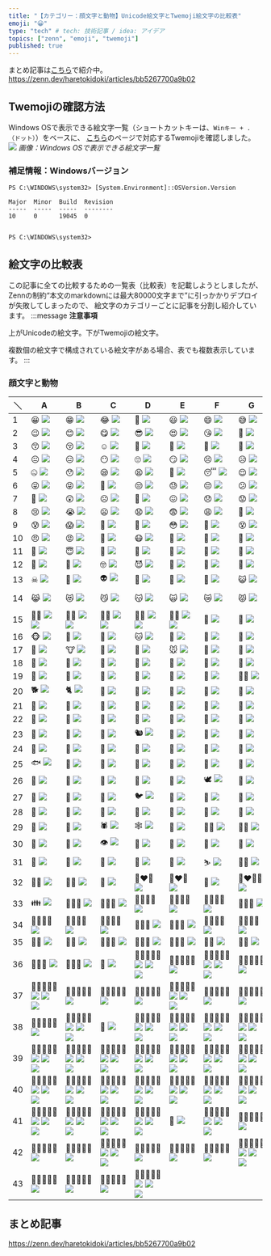```yaml
---
title: "【カテゴリー：顔文字と動物】Unicode絵文字とTwemoji絵文字の比較表"
emoji: "😀"
type: "tech" # tech: 技術記事 / idea: アイデア
topics: ["zenn", "emoji", "twemoji"]
published: true
---
```

まとめ記事は[こちら](https://zenn.dev/haretokidoki/articles/bb5267700a9b02)で紹介中。
https://zenn.dev/haretokidoki/articles/bb5267700a9b02

## Twemojiの確認方法
Windows OSで表示できる絵文字一覧（ショートカットキーは、`Winキー + .（ドット）`）をベースに、
[こちら](https://lets-emoji.com/)のページで対応するTwemojiを確認しました。
![](https://storage.googleapis.com/zenn-user-upload/ffe5b01d01dd-20230511.png)
*画像：Windows OSで表示できる絵文字一覧*

### 補足情報：Windowsバージョン
```powershell:Windows10 Pro
PS C:\WINDOWS\system32> [System.Environment]::OSVersion.Version

Major  Minor  Build  Revision
-----  -----  -----  --------
10     0      19045  0


PS C:\WINDOWS\system32>
```

## 絵文字の比較表
この記事に全ての比較するための一覧表（比較表）を記載しようとしましたが、
Zennの制約“本文のmarkdownには最大80000文字まで”に引っかかりデプロイが失敗してしまったので、
絵文字のカテゴリーごとに記事を分割し紹介しています。
:::message
**注意事項**

上がUnicodeの絵文字。下がTwemojiの絵文字。

複数個の絵文字で構成されている絵文字がある場合、表でも複数表示しています。
:::
### 顔文字と動物
| ＼ | A | B | C | D | E | F | G | H |
| ----- | ----- | ----- | ----- | ----- | ----- | ----- | ----- | ----- |
| 1 | 😀 ![](https://twemoji.maxcdn.com/v/14.0.2/72x72/1f600.png) | 😁 ![](https://twemoji.maxcdn.com/v/14.0.2/72x72/1f601.png) | 😂 ![](https://twemoji.maxcdn.com/v/14.0.2/72x72/1f602.png) | 🤣 ![](https://twemoji.maxcdn.com/v/14.0.2/72x72/1f923.png) | 😃 ![](https://twemoji.maxcdn.com/v/14.0.2/72x72/1f603.png) | 😄 ![](https://twemoji.maxcdn.com/v/14.0.2/72x72/1f604.png) | 😅 ![](https://twemoji.maxcdn.com/v/14.0.2/72x72/1f605.png) | 😆 ![](https://twemoji.maxcdn.com/v/14.0.2/72x72/1f606.png) |
| 2 | 😉 ![](https://twemoji.maxcdn.com/v/14.0.2/72x72/1f609.png) | 😊 ![](https://twemoji.maxcdn.com/v/14.0.2/72x72/1f60a.png) | 😋 ![](https://twemoji.maxcdn.com/v/14.0.2/72x72/1f60b.png) | 😎 ![](https://twemoji.maxcdn.com/v/14.0.2/72x72/1f60e.png) | 😍 ![](https://twemoji.maxcdn.com/v/14.0.2/72x72/1f60d.png) | 😘 ![](https://twemoji.maxcdn.com/v/14.0.2/72x72/1f618.png) | 🥰 ![](https://twemoji.maxcdn.com/v/14.0.2/72x72/1f970.png) | 😗 ![](https://twemoji.maxcdn.com/v/14.0.2/72x72/1f617.png) |
| 3 | 😙 ![](https://twemoji.maxcdn.com/v/14.0.2/72x72/1f619.png) | 😚 ![](https://twemoji.maxcdn.com/v/14.0.2/72x72/1f61a.png) | ☺ ![](https://twemoji.maxcdn.com/v/14.0.2/72x72/263a.png) | 🙂 ![](https://twemoji.maxcdn.com/v/14.0.2/72x72/1f642.png) | 🤗 ![](https://twemoji.maxcdn.com/v/14.0.2/72x72/1f917.png) | 🤩 ![](https://twemoji.maxcdn.com/v/14.0.2/72x72/1f929.png) | 🤔 ![](https://twemoji.maxcdn.com/v/14.0.2/72x72/1f914.png) | 🤨 ![](https://twemoji.maxcdn.com/v/14.0.2/72x72/1f928.png) |
| 4 | 😐 ![](https://twemoji.maxcdn.com/v/14.0.2/72x72/1f610.png) | 😑 ![](https://twemoji.maxcdn.com/v/14.0.2/72x72/1f611.png) | 😶 ![](https://twemoji.maxcdn.com/v/14.0.2/72x72/1f636.png) | 🙄 ![](https://twemoji.maxcdn.com/v/14.0.2/72x72/1f644.png) | 😏 ![](https://twemoji.maxcdn.com/v/14.0.2/72x72/1f60f.png) | 😣 ![](https://twemoji.maxcdn.com/v/14.0.2/72x72/1f623.png) | 😥 ![](https://twemoji.maxcdn.com/v/14.0.2/72x72/1f625.png) | 😮 ![](https://twemoji.maxcdn.com/v/14.0.2/72x72/1f62e.png) |
| 5 | 🤐 ![](https://twemoji.maxcdn.com/v/14.0.2/72x72/1f910.png) | 😯 ![](https://twemoji.maxcdn.com/v/14.0.2/72x72/1f62f.png) | 😪 ![](https://twemoji.maxcdn.com/v/14.0.2/72x72/1f62a.png) | 😫 ![](https://twemoji.maxcdn.com/v/14.0.2/72x72/1f62b.png) | 🥱 ![](https://twemoji.maxcdn.com/v/14.0.2/72x72/1f971.png) | 😴 ![](https://twemoji.maxcdn.com/v/14.0.2/72x72/1f634.png) | 😌 ![](https://twemoji.maxcdn.com/v/14.0.2/72x72/1f60c.png) | 😛 ![](https://twemoji.maxcdn.com/v/14.0.2/72x72/1f61b.png) |
| 6 | 😜 ![](https://twemoji.maxcdn.com/v/14.0.2/72x72/1f61c.png) | 😝 ![](https://twemoji.maxcdn.com/v/14.0.2/72x72/1f61d.png) | 🤤 ![](https://twemoji.maxcdn.com/v/14.0.2/72x72/1f924.png) | 😒 ![](https://twemoji.maxcdn.com/v/14.0.2/72x72/1f612.png) | 😓 ![](https://twemoji.maxcdn.com/v/14.0.2/72x72/1f613.png) | 😔 ![](https://twemoji.maxcdn.com/v/14.0.2/72x72/1f614.png) | 😕 ![](https://twemoji.maxcdn.com/v/14.0.2/72x72/1f615.png) | 🙃 ![](https://twemoji.maxcdn.com/v/14.0.2/72x72/1f643.png) |
| 7 | 🤑 ![](https://twemoji.maxcdn.com/v/14.0.2/72x72/1f911.png) | 😲 ![](https://twemoji.maxcdn.com/v/14.0.2/72x72/1f632.png) | ☹ ![](https://twemoji.maxcdn.com/v/14.0.2/72x72/2639.png) | 🙁 ![](https://twemoji.maxcdn.com/v/14.0.2/72x72/1f641.png) | 😖 ![](https://twemoji.maxcdn.com/v/14.0.2/72x72/1f616.png) | 😞 ![](https://twemoji.maxcdn.com/v/14.0.2/72x72/1f61e.png) | 😟 ![](https://twemoji.maxcdn.com/v/14.0.2/72x72/1f61f.png) | 😤 ![](https://twemoji.maxcdn.com/v/14.0.2/72x72/1f624.png) |
| 8 | 😢 ![](https://twemoji.maxcdn.com/v/14.0.2/72x72/1f622.png) | 😭 ![](https://twemoji.maxcdn.com/v/14.0.2/72x72/1f62d.png) | 😦 ![](https://twemoji.maxcdn.com/v/14.0.2/72x72/1f626.png) | 😧 ![](https://twemoji.maxcdn.com/v/14.0.2/72x72/1f627.png) | 😨 ![](https://twemoji.maxcdn.com/v/14.0.2/72x72/1f628.png) | 😩 ![](https://twemoji.maxcdn.com/v/14.0.2/72x72/1f629.png) | 🤯 ![](https://twemoji.maxcdn.com/v/14.0.2/72x72/1f92f.png) | 😬 ![](https://twemoji.maxcdn.com/v/14.0.2/72x72/1f62c.png) |
| 9 | 😰 ![](https://twemoji.maxcdn.com/v/14.0.2/72x72/1f630.png) | 😱 ![](https://twemoji.maxcdn.com/v/14.0.2/72x72/1f631.png) | 🥵 ![](https://twemoji.maxcdn.com/v/14.0.2/72x72/1f975.png) | 🥶 ![](https://twemoji.maxcdn.com/v/14.0.2/72x72/1f976.png) | 😳 ![](https://twemoji.maxcdn.com/v/14.0.2/72x72/1f633.png) | 🤪 ![](https://twemoji.maxcdn.com/v/14.0.2/72x72/1f92a.png) | 😵 ![](https://twemoji.maxcdn.com/v/14.0.2/72x72/1f635.png) | 🥴 ![](https://twemoji.maxcdn.com/v/14.0.2/72x72/1f974.png) |
| 10 | 😠 ![](https://twemoji.maxcdn.com/v/14.0.2/72x72/1f620.png) | 😡 ![](https://twemoji.maxcdn.com/v/14.0.2/72x72/1f621.png) | 🤬 ![](https://twemoji.maxcdn.com/v/14.0.2/72x72/1f92c.png) | 😷 ![](https://twemoji.maxcdn.com/v/14.0.2/72x72/1f637.png) | 🤒 ![](https://twemoji.maxcdn.com/v/14.0.2/72x72/1f912.png) | 🤕 ![](https://twemoji.maxcdn.com/v/14.0.2/72x72/1f915.png) | 🤢 ![](https://twemoji.maxcdn.com/v/14.0.2/72x72/1f922.png) | 🤮 ![](https://twemoji.maxcdn.com/v/14.0.2/72x72/1f92e.png) |
| 11 | 🤧 ![](https://twemoji.maxcdn.com/v/14.0.2/72x72/1f927.png) | 😇 ![](https://twemoji.maxcdn.com/v/14.0.2/72x72/1f607.png) | 🥳 ![](https://twemoji.maxcdn.com/v/14.0.2/72x72/1f973.png) | 🥺 ![](https://twemoji.maxcdn.com/v/14.0.2/72x72/1f97a.png) | 🤠 ![](https://twemoji.maxcdn.com/v/14.0.2/72x72/1f920.png) | 🤡 ![](https://twemoji.maxcdn.com/v/14.0.2/72x72/1f921.png) | 🤥 ![](https://twemoji.maxcdn.com/v/14.0.2/72x72/1f925.png) | 🤫 ![](https://twemoji.maxcdn.com/v/14.0.2/72x72/1f92b.png) |
| 12 | 🤭 ![](https://twemoji.maxcdn.com/v/14.0.2/72x72/1f92d.png) | 🧐 ![](https://twemoji.maxcdn.com/v/14.0.2/72x72/1f9d0.png) | 🤓 ![](https://twemoji.maxcdn.com/v/14.0.2/72x72/1f913.png) | 😈 ![](https://twemoji.maxcdn.com/v/14.0.2/72x72/1f608.png) | 👿 ![](https://twemoji.maxcdn.com/v/14.0.2/72x72/1f47f.png) | 👹 ![](https://twemoji.maxcdn.com/v/14.0.2/72x72/1f479.png) | 👺 ![](https://twemoji.maxcdn.com/v/14.0.2/72x72/1f47a.png) | 💀 ![](https://twemoji.maxcdn.com/v/14.0.2/72x72/1f480.png) |
| 13 | ☠ ![](https://twemoji.maxcdn.com/v/14.0.2/72x72/2620.png) | 👻 ![](https://twemoji.maxcdn.com/v/14.0.2/72x72/1f47b.png) | 👽 ![](https://twemoji.maxcdn.com/v/14.0.2/72x72/1f47d.png) | 👾 ![](https://twemoji.maxcdn.com/v/14.0.2/72x72/1f47e.png) | 🤖 ![](https://twemoji.maxcdn.com/v/14.0.2/72x72/1f916.png) | 💩 ![](https://twemoji.maxcdn.com/v/14.0.2/72x72/1f4a9.png) | 😺 ![](https://twemoji.maxcdn.com/v/14.0.2/72x72/1f63a.png) | 😸 ![](https://twemoji.maxcdn.com/v/14.0.2/72x72/1f638.png) |
| 14 | 😹 ![](https://twemoji.maxcdn.com/v/14.0.2/72x72/1f639.png) | 😻 ![](https://twemoji.maxcdn.com/v/14.0.2/72x72/1f63b.png) | 😼 ![](https://twemoji.maxcdn.com/v/14.0.2/72x72/1f63c.png) | 😽 ![](https://twemoji.maxcdn.com/v/14.0.2/72x72/1f63d.png) | 🙀 ![](https://twemoji.maxcdn.com/v/14.0.2/72x72/1f640.png) | 😿 ![](https://twemoji.maxcdn.com/v/14.0.2/72x72/1f63f.png) | 😾 ![](https://twemoji.maxcdn.com/v/14.0.2/72x72/1f63e.png) | 🐱‍👤 ![](https://twemoji.maxcdn.com/v/14.0.2/72x72/1f431.png) ![](https://twemoji.maxcdn.com/v/14.0.2/72x72/1f464.png) |
| 15 | 🐱‍🏍 ![](https://twemoji.maxcdn.com/v/14.0.2/72x72/1f431.png) ![](https://twemoji.maxcdn.com/v/14.0.2/72x72/1f3cd.png) | 🐱‍💻 ![](https://twemoji.maxcdn.com/v/14.0.2/72x72/1f431.png) ![](https://twemoji.maxcdn.com/v/14.0.2/72x72/1f4bb.png) | 🐱‍🐉 ![](https://twemoji.maxcdn.com/v/14.0.2/72x72/1f431.png) ![](https://twemoji.maxcdn.com/v/14.0.2/72x72/1f409.png) | 🐱‍👓 ![](https://twemoji.maxcdn.com/v/14.0.2/72x72/1f431.png) ![](https://twemoji.maxcdn.com/v/14.0.2/72x72/1f453.png) | 🐱‍🚀 ![](https://twemoji.maxcdn.com/v/14.0.2/72x72/1f431.png) ![](https://twemoji.maxcdn.com/v/14.0.2/72x72/1f680.png) | 🙈 ![](https://twemoji.maxcdn.com/v/14.0.2/72x72/1f648.png) | 🙉 ![](https://twemoji.maxcdn.com/v/14.0.2/72x72/1f649.png) | 🙊 ![](https://twemoji.maxcdn.com/v/14.0.2/72x72/1f64a.png) |
| 16 | 🐵 ![](https://twemoji.maxcdn.com/v/14.0.2/72x72/1f435.png) | 🐶 ![](https://twemoji.maxcdn.com/v/14.0.2/72x72/1f436.png) | 🐺 ![](https://twemoji.maxcdn.com/v/14.0.2/72x72/1f43a.png) | 🐱 ![](https://twemoji.maxcdn.com/v/14.0.2/72x72/1f431.png) | 🦁 ![](https://twemoji.maxcdn.com/v/14.0.2/72x72/1f981.png) | 🐯 ![](https://twemoji.maxcdn.com/v/14.0.2/72x72/1f42f.png) | 🦒 ![](https://twemoji.maxcdn.com/v/14.0.2/72x72/1f992.png) | 🦊 ![](https://twemoji.maxcdn.com/v/14.0.2/72x72/1f98a.png) |
| 17 | 🦝 ![](https://twemoji.maxcdn.com/v/14.0.2/72x72/1f99d.png) | 🐮 ![](https://twemoji.maxcdn.com/v/14.0.2/72x72/1f42e.png) | 🐷 ![](https://twemoji.maxcdn.com/v/14.0.2/72x72/1f437.png) | 🐗 ![](https://twemoji.maxcdn.com/v/14.0.2/72x72/1f417.png) | 🐭 ![](https://twemoji.maxcdn.com/v/14.0.2/72x72/1f42d.png) | 🐹 ![](https://twemoji.maxcdn.com/v/14.0.2/72x72/1f439.png) | 🐰 ![](https://twemoji.maxcdn.com/v/14.0.2/72x72/1f430.png) | 🐻 ![](https://twemoji.maxcdn.com/v/14.0.2/72x72/1f43b.png) |
| 18 | 🐨 ![](https://twemoji.maxcdn.com/v/14.0.2/72x72/1f428.png) | 🐼 ![](https://twemoji.maxcdn.com/v/14.0.2/72x72/1f43c.png) | 🐸 ![](https://twemoji.maxcdn.com/v/14.0.2/72x72/1f438.png) | 🦓 ![](https://twemoji.maxcdn.com/v/14.0.2/72x72/1f993.png) | 🐴 ![](https://twemoji.maxcdn.com/v/14.0.2/72x72/1f434.png) | 🦄 ![](https://twemoji.maxcdn.com/v/14.0.2/72x72/1f984.png) | 🐔 ![](https://twemoji.maxcdn.com/v/14.0.2/72x72/1f414.png) | 🐲 ![](https://twemoji.maxcdn.com/v/14.0.2/72x72/1f432.png) |
| 19 | 🐽 ![](https://twemoji.maxcdn.com/v/14.0.2/72x72/1f43d.png) | 🐾 ![](https://twemoji.maxcdn.com/v/14.0.2/72x72/1f43e.png) | 🐒 ![](https://twemoji.maxcdn.com/v/14.0.2/72x72/1f412.png) | 🦍 ![](https://twemoji.maxcdn.com/v/14.0.2/72x72/1f98d.png) | 🦧 ![](https://twemoji.maxcdn.com/v/14.0.2/72x72/1f9a7.png) | 🦮 ![](https://twemoji.maxcdn.com/v/14.0.2/72x72/1f9ae.png) | 🐕‍🦺 ![](https://twemoji.maxcdn.com/v/14.0.2/72x72/1f415-200d-1f9ba.png) | 🐩 ![](https://twemoji.maxcdn.com/v/14.0.2/72x72/1f429.png) |
| 20 | 🐕 ![](https://twemoji.maxcdn.com/v/14.0.2/72x72/1f415.png) | 🐈 ![](https://twemoji.maxcdn.com/v/14.0.2/72x72/1f408.png) | 🐅 ![](https://twemoji.maxcdn.com/v/14.0.2/72x72/1f405.png) | 🐆 ![](https://twemoji.maxcdn.com/v/14.0.2/72x72/1f406.png) | 🐎 ![](https://twemoji.maxcdn.com/v/14.0.2/72x72/1f40e.png) | 🦌 ![](https://twemoji.maxcdn.com/v/14.0.2/72x72/1f98c.png) | 🦏 ![](https://twemoji.maxcdn.com/v/14.0.2/72x72/1f98f.png) | 🦛 ![](https://twemoji.maxcdn.com/v/14.0.2/72x72/1f99b.png) |
| 21 | 🐂 ![](https://twemoji.maxcdn.com/v/14.0.2/72x72/1f402.png) | 🐃 ![](https://twemoji.maxcdn.com/v/14.0.2/72x72/1f403.png) | 🐄 ![](https://twemoji.maxcdn.com/v/14.0.2/72x72/1f404.png) | 🐖 ![](https://twemoji.maxcdn.com/v/14.0.2/72x72/1f416.png) | 🐏 ![](https://twemoji.maxcdn.com/v/14.0.2/72x72/1f40f.png) | 🐑 ![](https://twemoji.maxcdn.com/v/14.0.2/72x72/1f411.png) | 🐐 ![](https://twemoji.maxcdn.com/v/14.0.2/72x72/1f410.png) | 🐪 ![](https://twemoji.maxcdn.com/v/14.0.2/72x72/1f42a.png) |
| 22 | 🐫 ![](https://twemoji.maxcdn.com/v/14.0.2/72x72/1f42b.png) | 🦙 ![](https://twemoji.maxcdn.com/v/14.0.2/72x72/1f999.png) | 🦘 ![](https://twemoji.maxcdn.com/v/14.0.2/72x72/1f998.png) | 🦥 ![](https://twemoji.maxcdn.com/v/14.0.2/72x72/1f9a5.png) | 🦨 ![](https://twemoji.maxcdn.com/v/14.0.2/72x72/1f9a8.png) | 🦡 ![](https://twemoji.maxcdn.com/v/14.0.2/72x72/1f9a1.png) | 🐘 ![](https://twemoji.maxcdn.com/v/14.0.2/72x72/1f418.png) | 🐁 ![](https://twemoji.maxcdn.com/v/14.0.2/72x72/1f401.png) |
| 23 | 🐀 ![](https://twemoji.maxcdn.com/v/14.0.2/72x72/1f400.png) | 🦔 ![](https://twemoji.maxcdn.com/v/14.0.2/72x72/1f994.png) | 🐇 ![](https://twemoji.maxcdn.com/v/14.0.2/72x72/1f407.png) | 🐿 ![](https://twemoji.maxcdn.com/v/14.0.2/72x72/1f43f.png) | 🦎 ![](https://twemoji.maxcdn.com/v/14.0.2/72x72/1f98e.png) | 🐊 ![](https://twemoji.maxcdn.com/v/14.0.2/72x72/1f40a.png) | 🐢 ![](https://twemoji.maxcdn.com/v/14.0.2/72x72/1f422.png) | 🐍 ![](https://twemoji.maxcdn.com/v/14.0.2/72x72/1f40d.png) |
| 24 | 🐉 ![](https://twemoji.maxcdn.com/v/14.0.2/72x72/1f409.png) | 🦕 ![](https://twemoji.maxcdn.com/v/14.0.2/72x72/1f995.png) | 🦖 ![](https://twemoji.maxcdn.com/v/14.0.2/72x72/1f996.png) | 🦦 ![](https://twemoji.maxcdn.com/v/14.0.2/72x72/1f9a6.png) | 🦈 ![](https://twemoji.maxcdn.com/v/14.0.2/72x72/1f988.png) | 🐬 ![](https://twemoji.maxcdn.com/v/14.0.2/72x72/1f42c.png) | 🐳 ![](https://twemoji.maxcdn.com/v/14.0.2/72x72/1f433.png) | 🐋 ![](https://twemoji.maxcdn.com/v/14.0.2/72x72/1f40b.png) |
| 25 | 🐟 ![](https://twemoji.maxcdn.com/v/14.0.2/72x72/1f41f.png) | 🐠 ![](https://twemoji.maxcdn.com/v/14.0.2/72x72/1f420.png) | 🐡 ![](https://twemoji.maxcdn.com/v/14.0.2/72x72/1f421.png) | 🦐 ![](https://twemoji.maxcdn.com/v/14.0.2/72x72/1f990.png) | 🦑 ![](https://twemoji.maxcdn.com/v/14.0.2/72x72/1f991.png) | 🐙 ![](https://twemoji.maxcdn.com/v/14.0.2/72x72/1f419.png) | 🦞 ![](https://twemoji.maxcdn.com/v/14.0.2/72x72/1f99e.png) | 🦀 ![](https://twemoji.maxcdn.com/v/14.0.2/72x72/1f980.png) |
| 26 | 🐚 ![](https://twemoji.maxcdn.com/v/14.0.2/72x72/1f41a.png) | 🦆 ![](https://twemoji.maxcdn.com/v/14.0.2/72x72/1f986.png) | 🐓 ![](https://twemoji.maxcdn.com/v/14.0.2/72x72/1f413.png) | 🦃 ![](https://twemoji.maxcdn.com/v/14.0.2/72x72/1f983.png) | 🦅 ![](https://twemoji.maxcdn.com/v/14.0.2/72x72/1f985.png) | 🕊 ![](https://twemoji.maxcdn.com/v/14.0.2/72x72/1f54a.png) | 🦢 ![](https://twemoji.maxcdn.com/v/14.0.2/72x72/1f9a2.png) | 🦜 ![](https://twemoji.maxcdn.com/v/14.0.2/72x72/1f99c.png) |
| 27 | 🦩 ![](https://twemoji.maxcdn.com/v/14.0.2/72x72/1f9a9.png) | 🦚 ![](https://twemoji.maxcdn.com/v/14.0.2/72x72/1f99a.png) | 🦉 ![](https://twemoji.maxcdn.com/v/14.0.2/72x72/1f989.png) | 🐦 ![](https://twemoji.maxcdn.com/v/14.0.2/72x72/1f426.png) | 🐧 ![](https://twemoji.maxcdn.com/v/14.0.2/72x72/1f427.png) | 🐥 ![](https://twemoji.maxcdn.com/v/14.0.2/72x72/1f425.png) | 🐤 ![](https://twemoji.maxcdn.com/v/14.0.2/72x72/1f424.png) | 🐣 ![](https://twemoji.maxcdn.com/v/14.0.2/72x72/1f423.png) |
| 28 | 🦇 ![](https://twemoji.maxcdn.com/v/14.0.2/72x72/1f987.png) | 🦋 ![](https://twemoji.maxcdn.com/v/14.0.2/72x72/1f98b.png) | 🐌 ![](https://twemoji.maxcdn.com/v/14.0.2/72x72/1f40c.png) | 🐛 ![](https://twemoji.maxcdn.com/v/14.0.2/72x72/1f41b.png) | 🦟 ![](https://twemoji.maxcdn.com/v/14.0.2/72x72/1f99f.png) | 🦗 ![](https://twemoji.maxcdn.com/v/14.0.2/72x72/1f997.png) | 🐜 ![](https://twemoji.maxcdn.com/v/14.0.2/72x72/1f41c.png) | 🐝 ![](https://twemoji.maxcdn.com/v/14.0.2/72x72/1f41d.png) |
| 29 | 🐞 ![](https://twemoji.maxcdn.com/v/14.0.2/72x72/1f41e.png) | 🦂 ![](https://twemoji.maxcdn.com/v/14.0.2/72x72/1f982.png) | 🕷 ![](https://twemoji.maxcdn.com/v/14.0.2/72x72/1f577.png) | 🕸 ![](https://twemoji.maxcdn.com/v/14.0.2/72x72/1f578.png) | 🦠 ![](https://twemoji.maxcdn.com/v/14.0.2/72x72/1f9a0.png) | 🧞‍♀️ ![](https://twemoji.maxcdn.com/v/14.0.2/72x72/1f9de-200d-2640-fe0f.png) | 🧞‍♂️ ![](https://twemoji.maxcdn.com/v/14.0.2/72x72/1f9de-200d-2642-fe0f.png) | 🗣 ![](https://twemoji.maxcdn.com/v/14.0.2/72x72/1f5e3.png) |
| 30 | 👤 ![](https://twemoji.maxcdn.com/v/14.0.2/72x72/1f464.png) | 👥 ![](https://twemoji.maxcdn.com/v/14.0.2/72x72/1f465.png) | 👁 ![](https://twemoji.maxcdn.com/v/14.0.2/72x72/1f441.png) | 👀 ![](https://twemoji.maxcdn.com/v/14.0.2/72x72/1f440.png) | 🦴 ![](https://twemoji.maxcdn.com/v/14.0.2/72x72/1f9b4.png) | 🦷 ![](https://twemoji.maxcdn.com/v/14.0.2/72x72/1f9b7.png) | 👅 ![](https://twemoji.maxcdn.com/v/14.0.2/72x72/1f445.png) | 👄 ![](https://twemoji.maxcdn.com/v/14.0.2/72x72/1f444.png) |
| 31 | 🧠 ![](https://twemoji.maxcdn.com/v/14.0.2/72x72/1f9e0.png) | 🦾 ![](https://twemoji.maxcdn.com/v/14.0.2/72x72/1f9be.png) | 🦿 ![](https://twemoji.maxcdn.com/v/14.0.2/72x72/1f9bf.png) | 👣 ![](https://twemoji.maxcdn.com/v/14.0.2/72x72/1f463.png) | 🤺 ![](https://twemoji.maxcdn.com/v/14.0.2/72x72/1f93a.png) | ⛷ ![](https://twemoji.maxcdn.com/v/14.0.2/72x72/26f7.png) | 🤼‍♂️ ![](https://twemoji.maxcdn.com/v/14.0.2/72x72/1f93c-200d-2642-fe0f.png) | 🤼‍♀️ ![](https://twemoji.maxcdn.com/v/14.0.2/72x72/1f93c-200d-2640-fe0f.png) |
| 32 | 👯‍♂️ ![](https://twemoji.maxcdn.com/v/14.0.2/72x72/1f46f-200d-2642-fe0f.png) | 👯‍♀️ ![](https://twemoji.maxcdn.com/v/14.0.2/72x72/1f46f-200d-2640-fe0f.png) | 💑 ![](https://twemoji.maxcdn.com/v/14.0.2/72x72/1f491.png) | 👩‍❤️‍👩 ![](https://twemoji.maxcdn.com/v/14.0.2/72x72/1f469-200d-2764-fe0f-200d-1f469.png) | 👨‍❤️‍👨 ![](https://twemoji.maxcdn.com/v/14.0.2/72x72/1f468-200d-2764-fe0f-200d-1f468.png) | 💏 ![](https://twemoji.maxcdn.com/v/14.0.2/72x72/1f48f.png) | 👩‍❤️‍💋‍👩 ![](https://twemoji.maxcdn.com/v/14.0.2/72x72/1f469-200d-2764-fe0f-200d-1f48b-200d-1f469.png) | 👨‍❤️‍💋‍👨 ![](https://twemoji.maxcdn.com/v/14.0.2/72x72/1f468-200d-2764-fe0f-200d-1f48b-200d-1f468.png) |
| 33 | 👪 ![](https://twemoji.maxcdn.com/v/14.0.2/72x72/1f46a.png) | 👨‍👩‍👦 ![](https://twemoji.maxcdn.com/v/14.0.2/72x72/1f468-200d-1f469-200d-1f466.png) | 👨‍👩‍👧 ![](https://twemoji.maxcdn.com/v/14.0.2/72x72/1f468-200d-1f469-200d-1f467.png) | 👨‍👩‍👧‍👦 ![](https://twemoji.maxcdn.com/v/14.0.2/72x72/1f468-200d-1f469-200d-1f467-200d-1f466.png) | 👨‍👩‍👦‍👦 ![](https://twemoji.maxcdn.com/v/14.0.2/72x72/1f468-200d-1f469-200d-1f466-200d-1f466.png) | 👨‍👩‍👧‍👧 ![](https://twemoji.maxcdn.com/v/14.0.2/72x72/1f468-200d-1f469-200d-1f467-200d-1f467.png) | 👨‍👨‍👦 ![](https://twemoji.maxcdn.com/v/14.0.2/72x72/1f468-200d-1f468-200d-1f466.png) | 👨‍👨‍👧 ![](https://twemoji.maxcdn.com/v/14.0.2/72x72/1f468-200d-1f468-200d-1f467.png) |
| 34 | 👨‍👨‍👧‍👦 ![](https://twemoji.maxcdn.com/v/14.0.2/72x72/1f468-200d-1f468-200d-1f467-200d-1f466.png) | 👨‍👨‍👦‍👦 ![](https://twemoji.maxcdn.com/v/14.0.2/72x72/1f468-200d-1f468-200d-1f466-200d-1f466.png) | 👨‍👨‍👧‍👧 ![](https://twemoji.maxcdn.com/v/14.0.2/72x72/1f468-200d-1f468-200d-1f467-200d-1f467.png) | 👩‍👩‍👦 ![](https://twemoji.maxcdn.com/v/14.0.2/72x72/1f469-200d-1f469-200d-1f466.png) | 👩‍👩‍👧 ![](https://twemoji.maxcdn.com/v/14.0.2/72x72/1f469-200d-1f469-200d-1f467.png) | 👩‍👩‍👧‍👦 ![](https://twemoji.maxcdn.com/v/14.0.2/72x72/1f469-200d-1f469-200d-1f467-200d-1f466.png) | 👩‍👩‍👦‍👦 ![](https://twemoji.maxcdn.com/v/14.0.2/72x72/1f469-200d-1f469-200d-1f466-200d-1f466.png) | 👩‍👩‍👧‍👧 ![](https://twemoji.maxcdn.com/v/14.0.2/72x72/1f469-200d-1f469-200d-1f467-200d-1f467.png) |
| 35 | 👩‍👦 ![](https://twemoji.maxcdn.com/v/14.0.2/72x72/1f469-200d-1f466.png) | 👩‍👧 ![](https://twemoji.maxcdn.com/v/14.0.2/72x72/1f469-200d-1f467.png) | 👩‍👧‍👦 ![](https://twemoji.maxcdn.com/v/14.0.2/72x72/1f469-200d-1f467-200d-1f466.png) | 👩‍👦‍👦 ![](https://twemoji.maxcdn.com/v/14.0.2/72x72/1f469-200d-1f466-200d-1f466.png) | 👩‍👧‍👧 ![](https://twemoji.maxcdn.com/v/14.0.2/72x72/1f469-200d-1f467-200d-1f467.png) | 👨‍👦 ![](https://twemoji.maxcdn.com/v/14.0.2/72x72/1f468-200d-1f466.png) | 👨‍👧 ![](https://twemoji.maxcdn.com/v/14.0.2/72x72/1f468-200d-1f467.png) | 👨‍👧‍👦 ![](https://twemoji.maxcdn.com/v/14.0.2/72x72/1f468-200d-1f467-200d-1f466.png) |
| 36 | 👨‍👦‍👦 ![](https://twemoji.maxcdn.com/v/14.0.2/72x72/1f468-200d-1f466-200d-1f466.png) | 👨‍👧‍👧 ![](https://twemoji.maxcdn.com/v/14.0.2/72x72/1f468-200d-1f467-200d-1f467.png) | 👭 ![](https://twemoji.maxcdn.com/v/14.0.2/72x72/1f46d.png) | 👩🏻‍🤝‍👩🏻 ![](https://twemoji.maxcdn.com/v/14.0.2/72x72/1f469-1f3fb.png) ![](https://twemoji.maxcdn.com/v/14.0.2/72x72/1f91d.png) ![](https://twemoji.maxcdn.com/v/14.0.2/72x72/1f469-1f3fb.png) | 👩🏼‍🤝‍👩🏻 ![](https://twemoji.maxcdn.com/v/14.0.2/72x72/1f469-1f3fc-200d-1f91d-200d-1f469-1f3fb.png) | 👩🏼‍🤝‍👩🏼 ![](https://twemoji.maxcdn.com/v/14.0.2/72x72/1f469-1f3fc.png) ![](https://twemoji.maxcdn.com/v/14.0.2/72x72/1f91d.png) ![](https://twemoji.maxcdn.com/v/14.0.2/72x72/1f469-1f3fc.png) | 👩🏽‍🤝‍👩🏻 ![](https://twemoji.maxcdn.com/v/14.0.2/72x72/1f469-1f3fd-200d-1f91d-200d-1f469-1f3fb.png) | 👩🏽‍🤝‍👩🏼 ![](https://twemoji.maxcdn.com/v/14.0.2/72x72/1f469-1f3fd-200d-1f91d-200d-1f469-1f3fc.png) |
| 37 | 👩🏽‍🤝‍👩🏽 ![](https://twemoji.maxcdn.com/v/14.0.2/72x72/1f469-1f3fd.png) ![](https://twemoji.maxcdn.com/v/14.0.2/72x72/1f91d.png) ![](https://twemoji.maxcdn.com/v/14.0.2/72x72/1f469-1f3fd.png) | 👩🏾‍🤝‍👩🏻 ![](https://twemoji.maxcdn.com/v/14.0.2/72x72/1f469-1f3fe-200d-1f91d-200d-1f469-1f3fb.png) | 👩🏾‍🤝‍👩🏼 ![](https://twemoji.maxcdn.com/v/14.0.2/72x72/1f469-1f3fe-200d-1f91d-200d-1f469-1f3fc.png) | 👩🏾‍🤝‍👩🏽 ![](https://twemoji.maxcdn.com/v/14.0.2/72x72/1f469-1f3fe-200d-1f91d-200d-1f469-1f3fd.png) | 👩🏾‍🤝‍👩🏾 ![](https://twemoji.maxcdn.com/v/14.0.2/72x72/1f469-1f3fe.png) ![](https://twemoji.maxcdn.com/v/14.0.2/72x72/1f91d.png) ![](https://twemoji.maxcdn.com/v/14.0.2/72x72/1f469-1f3fe.png) | 👩🏿‍🤝‍👩🏻 ![](https://twemoji.maxcdn.com/v/14.0.2/72x72/1f469-1f3ff-200d-1f91d-200d-1f469-1f3fb.png) | 👩🏿‍🤝‍👩🏼 ![](https://twemoji.maxcdn.com/v/14.0.2/72x72/1f469-1f3ff-200d-1f91d-200d-1f469-1f3fc.png) | 👩🏿‍🤝‍👩🏽 ![](https://twemoji.maxcdn.com/v/14.0.2/72x72/1f469-1f3ff-200d-1f91d-200d-1f469-1f3fd.png) |
| 38 | 👩🏿‍🤝‍👩🏾 ![](https://twemoji.maxcdn.com/v/14.0.2/72x72/1f469-1f3ff-200d-1f91d-200d-1f469-1f3fe.png) | 👩🏿‍🤝‍👩🏿 ![](https://twemoji.maxcdn.com/v/14.0.2/72x72/1f469-1f3ff.png) ![](https://twemoji.maxcdn.com/v/14.0.2/72x72/1f91d.png) ![](https://twemoji.maxcdn.com/v/14.0.2/72x72/1f469-1f3ff.png) | 👫 ![](https://twemoji.maxcdn.com/v/14.0.2/72x72/1f46b.png) | 👩🏻‍🤝‍🧑🏻 ![](https://twemoji.maxcdn.com/v/14.0.2/72x72/1f469-1f3fb.png) ![](https://twemoji.maxcdn.com/v/14.0.2/72x72/1f91d.png) ![](https://twemoji.maxcdn.com/v/14.0.2/72x72/1f9d1-1f3fb.png) | 👩🏻‍🤝‍🧑🏼 ![](https://twemoji.maxcdn.com/v/14.0.2/72x72/1f469-1f3fb.png) ![](https://twemoji.maxcdn.com/v/14.0.2/72x72/1f91d.png) ![](https://twemoji.maxcdn.com/v/14.0.2/72x72/1f9d1-1f3fc.png) | 👩🏻‍🤝‍🧑🏽 ![](https://twemoji.maxcdn.com/v/14.0.2/72x72/1f469-1f3fb.png) ![](https://twemoji.maxcdn.com/v/14.0.2/72x72/1f91d.png) ![](https://twemoji.maxcdn.com/v/14.0.2/72x72/1f9d1-1f3fd.png) | 👩🏻‍🤝‍🧑🏾 ![](https://twemoji.maxcdn.com/v/14.0.2/72x72/1f469-1f3fb.png) ![](https://twemoji.maxcdn.com/v/14.0.2/72x72/1f91d.png) ![](https://twemoji.maxcdn.com/v/14.0.2/72x72/1f9d1-1f3fe.png) | 👩🏻‍🤝‍🧑🏿 ![](https://twemoji.maxcdn.com/v/14.0.2/72x72/1f469-1f3fb.png) ![](https://twemoji.maxcdn.com/v/14.0.2/72x72/1f91d.png) ![](https://twemoji.maxcdn.com/v/14.0.2/72x72/1f9d1-1f3ff.png) |
| 39 | 👩🏼‍🤝‍🧑🏻 ![](https://twemoji.maxcdn.com/v/14.0.2/72x72/1f469-1f3fc.png) ![](https://twemoji.maxcdn.com/v/14.0.2/72x72/1f91d.png) ![](https://twemoji.maxcdn.com/v/14.0.2/72x72/1f9d1-1f3fb.png) | 👩🏼‍🤝‍🧑🏼 ![](https://twemoji.maxcdn.com/v/14.0.2/72x72/1f469-1f3fc.png) ![](https://twemoji.maxcdn.com/v/14.0.2/72x72/1f91d.png) ![](https://twemoji.maxcdn.com/v/14.0.2/72x72/1f9d1-1f3fc.png) | 👩🏼‍🤝‍🧑🏽 ![](https://twemoji.maxcdn.com/v/14.0.2/72x72/1f469-1f3fc.png) ![](https://twemoji.maxcdn.com/v/14.0.2/72x72/1f91d.png) ![](https://twemoji.maxcdn.com/v/14.0.2/72x72/1f9d1-1f3fd.png) | 👩🏼‍🤝‍🧑🏾 ![](https://twemoji.maxcdn.com/v/14.0.2/72x72/1f469-1f3fc.png) ![](https://twemoji.maxcdn.com/v/14.0.2/72x72/1f91d.png) ![](https://twemoji.maxcdn.com/v/14.0.2/72x72/1f9d1-1f3fe.png) | 👩🏼‍🤝‍🧑🏿 ![](https://twemoji.maxcdn.com/v/14.0.2/72x72/1f469-1f3fc.png) ![](https://twemoji.maxcdn.com/v/14.0.2/72x72/1f91d.png) ![](https://twemoji.maxcdn.com/v/14.0.2/72x72/1f9d1-1f3ff.png) | 👩🏽‍🤝‍🧑🏻 ![](https://twemoji.maxcdn.com/v/14.0.2/72x72/1f469-1f3fd.png) ![](https://twemoji.maxcdn.com/v/14.0.2/72x72/1f91d.png) ![](https://twemoji.maxcdn.com/v/14.0.2/72x72/1f9d1-1f3fb.png) | 👩🏽‍🤝‍🧑🏼 ![](https://twemoji.maxcdn.com/v/14.0.2/72x72/1f469-1f3fd.png) ![](https://twemoji.maxcdn.com/v/14.0.2/72x72/1f91d.png) ![](https://twemoji.maxcdn.com/v/14.0.2/72x72/1f9d1-1f3fc.png) | 👩🏽‍🤝‍🧑🏽 ![](https://twemoji.maxcdn.com/v/14.0.2/72x72/1f469-1f3fd.png) ![](https://twemoji.maxcdn.com/v/14.0.2/72x72/1f91d.png) ![](https://twemoji.maxcdn.com/v/14.0.2/72x72/1f9d1-1f3fd.png) |
| 40 | 👩🏽‍🤝‍🧑🏾 ![](https://twemoji.maxcdn.com/v/14.0.2/72x72/1f469-1f3fd.png) ![](https://twemoji.maxcdn.com/v/14.0.2/72x72/1f91d.png) ![](https://twemoji.maxcdn.com/v/14.0.2/72x72/1f9d1-1f3fe.png) | 👩🏽‍🤝‍🧑🏿 ![](https://twemoji.maxcdn.com/v/14.0.2/72x72/1f469-1f3fd.png) ![](https://twemoji.maxcdn.com/v/14.0.2/72x72/1f91d.png) ![](https://twemoji.maxcdn.com/v/14.0.2/72x72/1f9d1-1f3ff.png) | 👩🏾‍🤝‍🧑🏻 ![](https://twemoji.maxcdn.com/v/14.0.2/72x72/1f469-1f3fe.png) ![](https://twemoji.maxcdn.com/v/14.0.2/72x72/1f91d.png) ![](https://twemoji.maxcdn.com/v/14.0.2/72x72/1f9d1-1f3fb.png) | 👩🏾‍🤝‍🧑🏼 ![](https://twemoji.maxcdn.com/v/14.0.2/72x72/1f469-1f3fe.png) ![](https://twemoji.maxcdn.com/v/14.0.2/72x72/1f91d.png) ![](https://twemoji.maxcdn.com/v/14.0.2/72x72/1f9d1-1f3fc.png) | 👩🏾‍🤝‍🧑🏽 ![](https://twemoji.maxcdn.com/v/14.0.2/72x72/1f469-1f3fe.png) ![](https://twemoji.maxcdn.com/v/14.0.2/72x72/1f91d.png) ![](https://twemoji.maxcdn.com/v/14.0.2/72x72/1f9d1-1f3fd.png) | 👩🏾‍🤝‍🧑🏾 ![](https://twemoji.maxcdn.com/v/14.0.2/72x72/1f469-1f3fe.png) ![](https://twemoji.maxcdn.com/v/14.0.2/72x72/1f91d.png) ![](https://twemoji.maxcdn.com/v/14.0.2/72x72/1f9d1-1f3fe.png) | 👩🏾‍🤝‍🧑🏿 ![](https://twemoji.maxcdn.com/v/14.0.2/72x72/1f469-1f3fe.png) ![](https://twemoji.maxcdn.com/v/14.0.2/72x72/1f91d.png) ![](https://twemoji.maxcdn.com/v/14.0.2/72x72/1f9d1-1f3ff.png) | 👩🏿‍🤝‍🧑🏻 ![](https://twemoji.maxcdn.com/v/14.0.2/72x72/1f469-1f3ff.png) ![](https://twemoji.maxcdn.com/v/14.0.2/72x72/1f91d.png) ![](https://twemoji.maxcdn.com/v/14.0.2/72x72/1f9d1-1f3fb.png) |
| 41 | 👩🏿‍🤝‍🧑🏼 ![](https://twemoji.maxcdn.com/v/14.0.2/72x72/1f469-1f3ff.png) ![](https://twemoji.maxcdn.com/v/14.0.2/72x72/1f91d.png) ![](https://twemoji.maxcdn.com/v/14.0.2/72x72/1f9d1-1f3fc.png) | 👩🏿‍🤝‍🧑🏽 ![](https://twemoji.maxcdn.com/v/14.0.2/72x72/1f469-1f3ff.png) ![](https://twemoji.maxcdn.com/v/14.0.2/72x72/1f91d.png) ![](https://twemoji.maxcdn.com/v/14.0.2/72x72/1f9d1-1f3fd.png) | 👩🏿‍🤝‍🧑🏾 ![](https://twemoji.maxcdn.com/v/14.0.2/72x72/1f469-1f3ff.png) ![](https://twemoji.maxcdn.com/v/14.0.2/72x72/1f91d.png) ![](https://twemoji.maxcdn.com/v/14.0.2/72x72/1f9d1-1f3fe.png) | 👩🏿‍🤝‍🧑🏿 ![](https://twemoji.maxcdn.com/v/14.0.2/72x72/1f469-1f3ff.png) ![](https://twemoji.maxcdn.com/v/14.0.2/72x72/1f91d.png) ![](https://twemoji.maxcdn.com/v/14.0.2/72x72/1f9d1-1f3ff.png) | 👬 ![](https://twemoji.maxcdn.com/v/14.0.2/72x72/1f46c.png) | 👨🏻‍🤝‍👨🏻 ![](https://twemoji.maxcdn.com/v/14.0.2/72x72/1f468-1f3fb.png) ![](https://twemoji.maxcdn.com/v/14.0.2/72x72/1f91d.png) ![](https://twemoji.maxcdn.com/v/14.0.2/72x72/1f468-1f3fb.png) | 👨🏼‍🤝‍👨🏻 ![](https://twemoji.maxcdn.com/v/14.0.2/72x72/1f468-1f3fc-200d-1f91d-200d-1f468-1f3fb.png) | 👨🏼‍🤝‍👨🏼 ![](https://twemoji.maxcdn.com/v/14.0.2/72x72/1f468-1f3fc.png) ![](https://twemoji.maxcdn.com/v/14.0.2/72x72/1f91d.png) ![](https://twemoji.maxcdn.com/v/14.0.2/72x72/1f468-1f3fc.png) |
| 42 | 👨🏽‍🤝‍👨🏻 ![](https://twemoji.maxcdn.com/v/14.0.2/72x72/1f468-1f3fd-200d-1f91d-200d-1f468-1f3fb.png) | 👨🏽‍🤝‍👨🏼 ![](https://twemoji.maxcdn.com/v/14.0.2/72x72/1f468-1f3fd-200d-1f91d-200d-1f468-1f3fc.png) | 👨🏽‍🤝‍👨🏽 ![](https://twemoji.maxcdn.com/v/14.0.2/72x72/1f468-1f3fd.png) ![](https://twemoji.maxcdn.com/v/14.0.2/72x72/1f91d.png) ![](https://twemoji.maxcdn.com/v/14.0.2/72x72/1f468-1f3fd.png) | 👨🏾‍🤝‍👨🏻 ![](https://twemoji.maxcdn.com/v/14.0.2/72x72/1f468-1f3fe-200d-1f91d-200d-1f468-1f3fb.png) | 👨🏾‍🤝‍👨🏼 ![](https://twemoji.maxcdn.com/v/14.0.2/72x72/1f468-1f3fe-200d-1f91d-200d-1f468-1f3fc.png) | 👨🏾‍🤝‍👨🏽 ![](https://twemoji.maxcdn.com/v/14.0.2/72x72/1f468-1f3fe-200d-1f91d-200d-1f468-1f3fd.png) | 👨🏾‍🤝‍👨🏾 ![](https://twemoji.maxcdn.com/v/14.0.2/72x72/1f468-1f3fe.png) ![](https://twemoji.maxcdn.com/v/14.0.2/72x72/1f91d.png) ![](https://twemoji.maxcdn.com/v/14.0.2/72x72/1f468-1f3fe.png) | 👨🏿‍🤝‍👨🏻 ![](https://twemoji.maxcdn.com/v/14.0.2/72x72/1f468-1f3ff-200d-1f91d-200d-1f468-1f3fb.png) |
| 43 | 👨🏿‍🤝‍👨🏼 ![](https://twemoji.maxcdn.com/v/14.0.2/72x72/1f468-1f3ff-200d-1f91d-200d-1f468-1f3fc.png) | 👨🏿‍🤝‍👨🏽 ![](https://twemoji.maxcdn.com/v/14.0.2/72x72/1f468-1f3ff-200d-1f91d-200d-1f468-1f3fd.png) | 👨🏿‍🤝‍👨🏾 ![](https://twemoji.maxcdn.com/v/14.0.2/72x72/1f468-1f3ff-200d-1f91d-200d-1f468-1f3fe.png) | 👨🏿‍🤝‍👨🏿 ![](https://twemoji.maxcdn.com/v/14.0.2/72x72/1f468-1f3ff.png) ![](https://twemoji.maxcdn.com/v/14.0.2/72x72/1f91d.png) ![](https://twemoji.maxcdn.com/v/14.0.2/72x72/1f468-1f3ff.png)

## まとめ記事
https://zenn.dev/haretokidoki/articles/bb5267700a9b02
